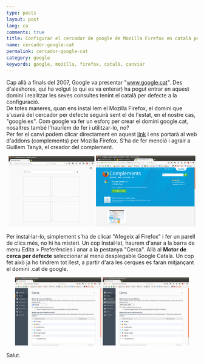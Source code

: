 ```yaml
---
type: posts
layout: post
lang: ca
comments: true
title: Configurar el cercador de google de Mozilla Firefox en català per defecte
name: cercador-google-cat
permalink: cercador-google-cat
category: google
keywords: google, mozilla, firefox, català, canviar
---
```


Cap allà a finals del 2007, Google va presentar "www.google.cat". Des d'aleshores, qui ha volgut (o qui es va enterar) ha pogut entrar en aquest domini i realitzar les seves consultes tenint el català per defecte a la configuració.<br>
De totes maneres, quan ens instal·lem el Mozilla Firefox, el domini que s'usarà del cercador per defecte seguirà sent el de l'estat, en el nostre cas, "google.es". Com google va fer un esforç per crear el domini google.cat, nosaltres també l'hauríem de fer i utilitzar-lo, no?<br>
Per fer el canvi podem clicar directament en aquest <a href="https://addons.mozilla.org/ca/firefox/addon/google-català/" target="_blank">link</a> i ens portarà al web d'addons (complements) per Mozilla Firefox. S'ha de fer menció i agrair a Guillem Tanyà, el creador del complement.
<center><img style="display:inline" src="/images/160708-cercador-google-cat/Firefox.png" width="45%" alt="Contingut: Cercador de Firefox. Source: Xavier Morales">
<img style="display:inline" src="/images/160708-cercador-google-cat/addon-ca.png" width="52%" alt="Contingut: Complement per fixar el Cercador de Firefox com a Google.cat. Source: Xavier Morales"></center>

<!--more-->

Per instal·lar-lo, simplement s'ha de clicar "Afegeix al Firefox" i fer un parell de clics més, no hi ha misteri. Un cop instal·lat, haurem d'anar a la barra de menu Edita > Preferències i anar a la pestanya "Cerca". Allà al <b>Motor de cerca per defecte</b> seleccionar al menú desplegable Google Català. Un cop fet això ja ho tindrem tot llest, a partir d'ara les cerques es faran mitjançant el domini .cat de google.

<center><img style="display:inline" src="/images/160708-cercador-google-cat/Firefox-pref-bef.png" width="45%" alt="Contingut: Cercador de Firefox. Source: Xavier Morales">
<img style="display:inline" src="/images/160708-cercador-google-cat/Firefox-pref-after.png" width="45%" alt="Contingut: Complement per fixar el Cercador de Firefox com a Google.cat. Source: Xavier Morales"></center>

Salut.
